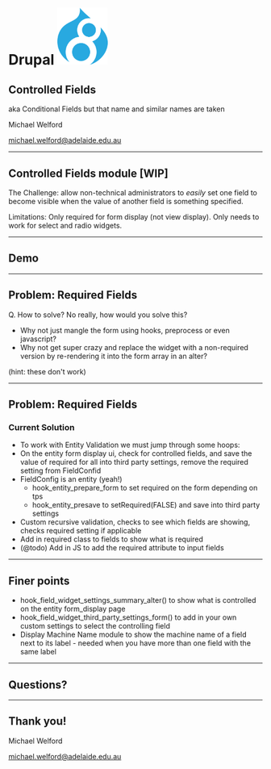 # Drupal <img src="images/d8-logo.png" alt="Drupal 8 logo" width="100" style="background:none; border:none; margin: 0; box-shadow: none">

## Controlled Fields
aka Conditional Fields but that name and similar names are taken

Michael Welford

<michael.welford@adelaide.edu.au>

---

## Controlled Fields module [WIP]

The Challenge: allow non-technical administrators to 
*easily* set one field to become visible when the value
of another field is something specified.

Limitations: Only required for form display (not view display). 
Only needs to work for select and radio widgets.

---

<!-- .slide: data-background="images/demo.jpg" -->
## Demo

---

## Problem: Required Fields

Q. How to solve? No really, how would you solve this?

- Why not just mangle the form using hooks, preprocess or even javascript? 
- Why not get super crazy and replace the widget with a non-required version by re-rendering it into the form array in an alter?

(hint: these don't work)

---

## Problem: Required Fields
### Current Solution

- To work with Entity Validation we must jump through some hoops:
- On the entity form display ui, check for controlled fields, and save the value of required for all into third party settings, remove the required setting from FieldConfid
- FieldConfig is an entity (yeah!)
  - hook_entity_prepare_form to set required on the form depending on tps
  - hook_entity_presave to setRequired(FALSE) and save into third party settings
- Custom recursive validation, checks to see which fields are showing, checks required setting if applicable
- Add in required class to fields to show what is required 
- (@todo) Add in JS to add the required attribute to input fields

---

## Finer points

- hook_field_widget_settings_summary_alter() to show what is controlled on the entity form_display page
- hook_field_widget_third_party_settings_form() to add in your own custom settings to select the controlling field
- Display Machine Name module to show the machine name of a field next to its label - needed when you have more than one field with the same label

---

## Questions?

---

## Thank you!

Michael Welford

<michael.welford@adelaide.edu.au>
